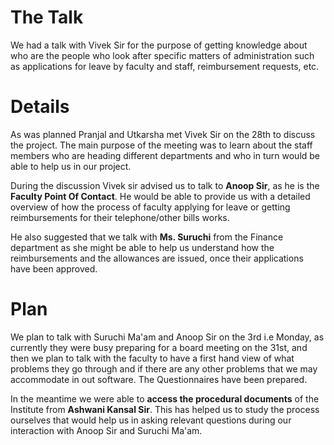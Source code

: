 # The Talk #

We had a talk with Vivek Sir for the purpose of getting knowledge about who are the  people who look after specific matters of administration such as applications for leave by faculty and staff, reimbursement requests, etc.


# Details #

As was planned Pranjal and Utkarsha met Vivek Sir on the 28th to discuss the project. The main purpose of the meeting was to learn about the staff members who are heading different departments and who in turn would be able to help us in our project.

During the discussion Vivek sir advised us to talk to **Anoop Sir**, as he  is the **Faculty Point Of Contact**. He would be able to provide us with a detailed overview of how the process of faculty applying for leave or getting reimbursements for their telephone/other bills works.

He also suggested that we talk with **Ms. Suruchi** from the Finance department as she might be able to help us understand how the reimbursements and the allowances are issued, once their applications have been approved.

# Plan #

We plan to talk with Suruchi Ma'am and Anoop Sir on the 3rd i.e Monday, as currently they were busy preparing for a board meeting on the 31st, and then we plan to talk with the faculty to have a first hand view of what problems they go through and if there are any other problems that we may accommodate in out software. The Questionnaires have been prepared.

In the meantime we were able to **access the procedural documents** of the Institute from **Ashwani Kansal Sir**. This has helped us to study the process ourselves that would help us in asking relevant questions during our interaction with Anoop Sir and Suruchi Ma'am.